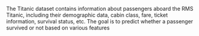 The Titanic dataset contains information about passengers aboard the RMS Titanic, including their demographic data, cabin class, fare, ticket information, survival status, etc. The goal is to predict whether a passenger survived or not based on various features
